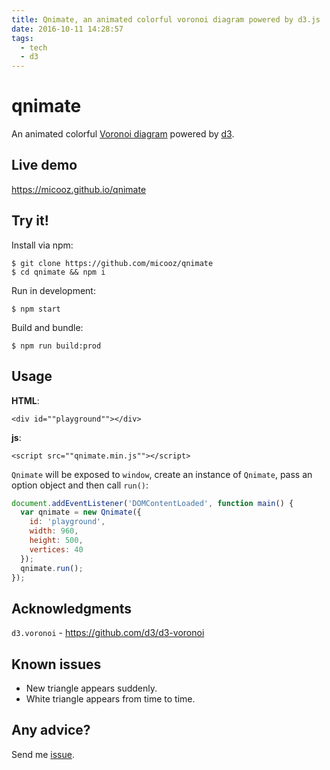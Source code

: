 ```yaml
---
title: Qnimate, an animated colorful voronoi diagram powered by d3.js
date: 2016-10-11 14:28:57
tags:
  - tech
  - d3
---
```


# qnimate

An animated colorful [Voronoi diagram](https://en.wikipedia.org/wiki/Voronoi_diagram) 
powered by [d3](https://github.com/d3/d3).

## Live demo

https://micooz.github.io/qnimate

## Try it!

Install via npm:

```shell
$ git clone https://github.com/micooz/qnimate
$ cd qnimate && npm i
```

Run in development:

```shell
$ npm start
```

Build and bundle:

```shell
$ npm run build:prod
```

## Usage

**HTML**:

    <div id=""playground""></div>

**js**:

    <script src=""qnimate.min.js""></script>

`Qnimate` will be exposed to `window`, create an instance of `Qnimate`, pass an option object and then call `run()`:

```js
document.addEventListener('DOMContentLoaded', function main() {
  var qnimate = new Qnimate({
    id: 'playground',
    width: 960,
    height: 500,
    vertices: 40
  });
  qnimate.run();
});
```

## Acknowledgments

`d3.voronoi` - https://github.com/d3/d3-voronoi

## Known issues

* New triangle appears suddenly.
* White triangle appears from time to time.

## Any advice?

Send me [issue](https://github.com/micooz/qnimate/issues).
